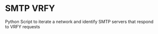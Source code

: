 # SMTP VRFY

Python Script to iterate a network and identify SMTP servers that respond to VRFY requests 
